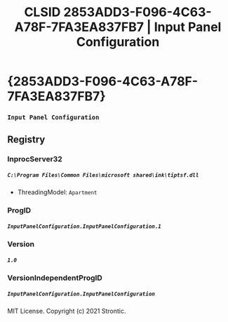 ﻿---
title: "CLSID 2853ADD3-F096-4C63-A78F-7FA3EA837FB7 | Input Panel Configuration"
excerpt: What is COM-Object CLSID 2853ADD3-F096-4C63-A78F-7FA3EA837FB7?
---

# {2853ADD3-F096-4C63-A78F-7FA3EA837FB7}

### `Input Panel Configuration`

## Registry


### InprocServer32

##### `C:\Program Files\Common Files\microsoft shared\ink\tiptsf.dll`
* ThreadingModel: `Apartment`

### ProgID

##### `InputPanelConfiguration.InputPanelConfiguration.1`

### Version

##### `1.0`

### VersionIndependentProgID

##### `InputPanelConfiguration.InputPanelConfiguration`

MIT License. Copyright (c) 2021 Strontic.


